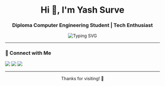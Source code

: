 <h1 align="center">Hi 👋, I'm Yash Surve</h1>
<h3 align="center">Diploma Computer Engineering Student | Tech Enthusiast</h3>

<p align="center">
  <img src="https://readme-typing-svg.herokuapp.com?font=Fira+Code&duration=2000&pause=1000&color=00BFFF&center=true&vCenter=true&width=435&lines=Welcome+to+my+GitHub+Profile!;Java+%7C+Desktop+Apps+%7C+QR+Code+Systems;Let's+build+something+cool+💻" alt="Typing SVG" />
</p>

---

### 🔗 Connect with Me
<p align="left">
  <a href="mailto:your.surveyash2005@gmail.com.com"><img src="https://img.shields.io/badge/Email-D14836?style=for-the-badge&logo=gmail&logoColor=white" /></a>
  <a href="https://www.linkedin.com/in/yashhsurve"><img src="https://img.shields.io/badge/LinkedIn-blue?style=for-the-badge&logo=linkedin&logoColor=white" /></a>
  <a href="https://www.instagram.com/yashhsurve"><img src="https://img.shields.io/badge/Instagram-E4405F?style=for-the-badge&logo=instagram&logoColor=white" /></a>
</p>

---

<p align="center">Thanks for visiting! 🚀</p>
